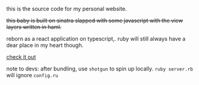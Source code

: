 this is the source code for my personal website.

~~this baby is built on sinatra slapped with some javascript with the view layers written in haml.~~

reborn as a react application on typescript,. ruby will still always have a dear place in my heart though.

[check it out](https://laudickson.com)

note to devs: after bundling, use `shotgun` to spin up locally. `ruby server.rb` will ignore `config.ru`
